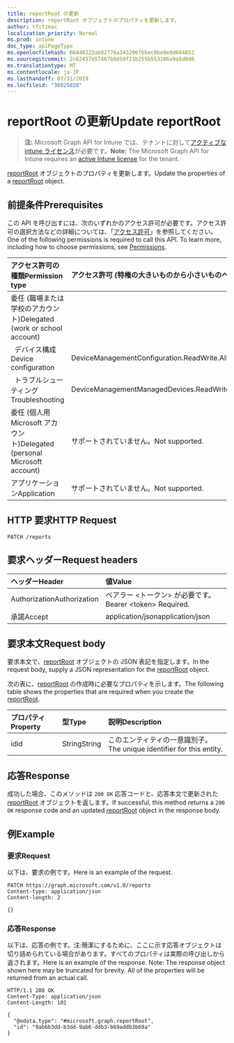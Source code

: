 ```yaml
---
title: reportRoot の更新
description: reportRoot オブジェクトのプロパティを更新します。
author: tfitzmac
localization_priority: Normal
ms.prod: intune
doc_type: apiPageType
ms.openlocfilehash: 66448222ab82776a343296f6bec0be0e9d684852
ms.sourcegitcommit: 2c62457e57467b8d50f21b255b553106a9a5d8d6
ms.translationtype: MT
ms.contentlocale: ja-JP
ms.lasthandoff: 07/31/2019
ms.locfileid: "36025828"
---
```

# <a name="update-reportroot"></a><span data-ttu-id="147af-103">reportRoot の更新</span><span class="sxs-lookup"><span data-stu-id="147af-103">Update reportRoot</span></span>

> <span data-ttu-id="147af-104">**注:** Microsoft Graph API for Intune では、テナントに対して[アクティブな intune ライセンス](https://go.microsoft.com/fwlink/?linkid=839381)が必要です。</span><span class="sxs-lookup"><span data-stu-id="147af-104">**Note:** The Microsoft Graph API for Intune requires an [active Intune license](https://go.microsoft.com/fwlink/?linkid=839381) for the tenant.</span></span>

<span data-ttu-id="147af-105">[reportRoot](../resources/intune-shared-reportroot.md) オブジェクトのプロパティを更新します。</span><span class="sxs-lookup"><span data-stu-id="147af-105">Update the properties of a [reportRoot](../resources/intune-shared-reportroot.md) object.</span></span>

## <a name="prerequisites"></a><span data-ttu-id="147af-106">前提条件</span><span class="sxs-lookup"><span data-stu-id="147af-106">Prerequisites</span></span>
<span data-ttu-id="147af-p101">この API を呼び出すには、次のいずれかのアクセス許可が必要です。アクセス許可の選択方法などの詳細については、「[アクセス許可](/graph/permissions-reference)」を参照してください。</span><span class="sxs-lookup"><span data-stu-id="147af-p101">One of the following permissions is required to call this API. To learn more, including how to choose permissions, see [Permissions](/graph/permissions-reference).</span></span>

|<span data-ttu-id="147af-109">アクセス許可の種類</span><span class="sxs-lookup"><span data-stu-id="147af-109">Permission type</span></span>|<span data-ttu-id="147af-110">アクセス許可 (特権の大きいものから小さいものへ)</span><span class="sxs-lookup"><span data-stu-id="147af-110">Permissions (from most to least privileged)</span></span>|
|:---|:---|
|<span data-ttu-id="147af-111">委任 (職場または学校のアカウント)</span><span class="sxs-lookup"><span data-stu-id="147af-111">Delegated (work or school account)</span></span>||
| <span data-ttu-id="147af-112">&nbsp;&nbsp;デバイス構成</span><span class="sxs-lookup"><span data-stu-id="147af-112">&nbsp; &nbsp; Device configuration</span></span> | <span data-ttu-id="147af-113">DeviceManagementConfiguration.ReadWrite.All</span><span class="sxs-lookup"><span data-stu-id="147af-113">DeviceManagementConfiguration.ReadWrite.All</span></span>|
| <span data-ttu-id="147af-114">&nbsp;&nbsp;トラブルシューティング</span><span class="sxs-lookup"><span data-stu-id="147af-114">&nbsp; &nbsp; Troubleshooting</span></span> | <span data-ttu-id="147af-115">DeviceManagementManagedDevices.ReadWrite.All</span><span class="sxs-lookup"><span data-stu-id="147af-115">DeviceManagementManagedDevices.ReadWrite.All</span></span>|
|<span data-ttu-id="147af-116">委任 (個人用 Microsoft アカウント)</span><span class="sxs-lookup"><span data-stu-id="147af-116">Delegated (personal Microsoft account)</span></span>|<span data-ttu-id="147af-117">サポートされていません。</span><span class="sxs-lookup"><span data-stu-id="147af-117">Not supported.</span></span>|
|<span data-ttu-id="147af-118">アプリケーション</span><span class="sxs-lookup"><span data-stu-id="147af-118">Application</span></span>|<span data-ttu-id="147af-119">サポートされていません。</span><span class="sxs-lookup"><span data-stu-id="147af-119">Not supported.</span></span>|

## <a name="http-request"></a><span data-ttu-id="147af-120">HTTP 要求</span><span class="sxs-lookup"><span data-stu-id="147af-120">HTTP Request</span></span>
<!-- {
  "blockType": "ignored"
}
-->
``` http
PATCH /reports
```

## <a name="request-headers"></a><span data-ttu-id="147af-121">要求ヘッダー</span><span class="sxs-lookup"><span data-stu-id="147af-121">Request headers</span></span>
|<span data-ttu-id="147af-122">ヘッダー</span><span class="sxs-lookup"><span data-stu-id="147af-122">Header</span></span>|<span data-ttu-id="147af-123">値</span><span class="sxs-lookup"><span data-stu-id="147af-123">Value</span></span>|
|:---|:---|
|<span data-ttu-id="147af-124">Authorization</span><span class="sxs-lookup"><span data-stu-id="147af-124">Authorization</span></span>|<span data-ttu-id="147af-125">ベアラー &lt;トークン&gt; が必要です。</span><span class="sxs-lookup"><span data-stu-id="147af-125">Bearer &lt;token&gt; Required.</span></span>|
|<span data-ttu-id="147af-126">承諾</span><span class="sxs-lookup"><span data-stu-id="147af-126">Accept</span></span>|<span data-ttu-id="147af-127">application/json</span><span class="sxs-lookup"><span data-stu-id="147af-127">application/json</span></span>|

## <a name="request-body"></a><span data-ttu-id="147af-128">要求本文</span><span class="sxs-lookup"><span data-stu-id="147af-128">Request body</span></span>
<span data-ttu-id="147af-129">要求本文で、[reportRoot](../resources/intune-shared-reportroot.md) オブジェクトの JSON 表記を指定します。</span><span class="sxs-lookup"><span data-stu-id="147af-129">In the request body, supply a JSON representation for the [reportRoot](../resources/intune-shared-reportroot.md) object.</span></span>

<span data-ttu-id="147af-130">次の表に、[reportRoot](../resources/intune-shared-reportroot.md) の作成時に必要なプロパティを示します。</span><span class="sxs-lookup"><span data-stu-id="147af-130">The following table shows the properties that are required when you create the [reportRoot](../resources/intune-shared-reportroot.md).</span></span>

|<span data-ttu-id="147af-131">プロパティ</span><span class="sxs-lookup"><span data-stu-id="147af-131">Property</span></span>|<span data-ttu-id="147af-132">型</span><span class="sxs-lookup"><span data-stu-id="147af-132">Type</span></span>|<span data-ttu-id="147af-133">説明</span><span class="sxs-lookup"><span data-stu-id="147af-133">Description</span></span>|
|:---|:---|:---|
|<span data-ttu-id="147af-134">id</span><span class="sxs-lookup"><span data-stu-id="147af-134">id</span></span>|<span data-ttu-id="147af-135">String</span><span class="sxs-lookup"><span data-stu-id="147af-135">String</span></span>|<span data-ttu-id="147af-136">このエンティティの一意識別子。</span><span class="sxs-lookup"><span data-stu-id="147af-136">The unique identifier for this entity.</span></span>|



## <a name="response"></a><span data-ttu-id="147af-137">応答</span><span class="sxs-lookup"><span data-stu-id="147af-137">Response</span></span>
<span data-ttu-id="147af-138">成功した場合、このメソッドは `200 OK` 応答コードと、応答本文で更新された [reportRoot](../resources/intune-shared-reportroot.md) オブジェクトを返します。</span><span class="sxs-lookup"><span data-stu-id="147af-138">If successful, this method returns a `200 OK` response code and an updated [reportRoot](../resources/intune-shared-reportroot.md) object in the response body.</span></span>

## <a name="example"></a><span data-ttu-id="147af-139">例</span><span class="sxs-lookup"><span data-stu-id="147af-139">Example</span></span>
### <a name="request"></a><span data-ttu-id="147af-140">要求</span><span class="sxs-lookup"><span data-stu-id="147af-140">Request</span></span>
<span data-ttu-id="147af-141">以下は、要求の例です。</span><span class="sxs-lookup"><span data-stu-id="147af-141">Here is an example of the request.</span></span>
``` http
PATCH https://graph.microsoft.com/v1.0/reports
Content-type: application/json
Content-length: 2

{}
```

### <a name="response"></a><span data-ttu-id="147af-142">応答</span><span class="sxs-lookup"><span data-stu-id="147af-142">Response</span></span>
<span data-ttu-id="147af-p102">以下は、応答の例です。注:簡潔にするために、ここに示す応答オブジェクトは切り詰められている場合があります。すべてのプロパティは実際の呼び出しから返されます。</span><span class="sxs-lookup"><span data-stu-id="147af-p102">Here is an example of the response. Note: The response object shown here may be truncated for brevity. All of the properties will be returned from an actual call.</span></span>
``` http
HTTP/1.1 200 OK
Content-Type: application/json
Content-Length: 101

{
  "@odata.type": "#microsoft.graph.reportRoot",
  "id": "9ab6b3dd-b3dd-9ab6-ddb3-b69addb3b69a"
}
```








